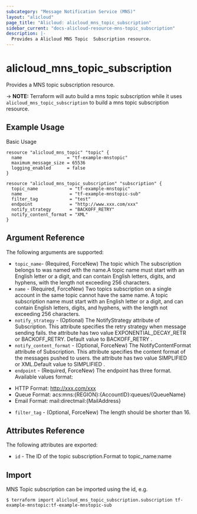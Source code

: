 ```yaml
---
subcategory: "Message Notification Service (MNS)"
layout: "alicloud"
page_title: "Alicloud: alicloud_mns_topic_subscription"
sidebar_current: "docs-alicloud-resource-mns-topic_subscription"
description: |-
  Provides a Alicloud MNS Topic  Subscription resource.
---
```


# alicloud\_mns\_topic\_subscription

Provides a MNS topic subscription resource.

-> **NOTE:** Terraform will auto build a mns topic subscription  while it uses `alicloud_mns_topic_subscription` to build a mns topic subscription resource.

## Example Usage

Basic Usage

```
resource "alicloud_mns_topic" "topic" {
  name                 = "tf-example-mnstopic"
  maximum_message_size = 65536
  logging_enabled      = false
}

resource "alicloud_mns_topic_subscription" "subscription" {
  topic_name            = "tf-example-mnstopic"
  name                  = "tf-example-mnstopic-sub"
  filter_tag            = "test"
  endpoint              = "http://www.xxx.com/xxx"
  notify_strategy       = "BACKOFF_RETRY"
  notify_content_format = "XML"
}
```

## Argument Reference

The following arguments are supported:

* `topic_name`- (Required, ForceNew) The topic which The subscription belongs to was named with the name.A topic name must start with an English letter or a digit, and can contain English letters, digits, and hyphens, with the length not exceeding 256 characters.
* `name` - (Required, ForceNew) Two topics subscription on a single account in the same topic cannot have the same name. A topic subscription name must start with an English letter or a digit, and can contain English letters, digits, and hyphens, with the length not exceeding 256 characters.
* `notify_strategy` - (Optional) The NotifyStrategy attribute of Subscription. This attribute specifies the retry strategy when message sending fails. the attribute has two value EXPONENTIAL_DECAY_RETR or BACKOFF_RETRY. Default value to BACKOFF_RETRY .
* `notify_content_format` - (Optional, ForceNew) The NotifyContentFormat attribute of Subscription. This attribute specifies the content format of the messages pushed to users. the attribute has two value SIMPLIFIED or XML.Default value to SIMPLIFIED .
* `endpoint` - (Required, ForceNew) The endpoint has three format. Available values format:
 - HTTP Format: http://xxx.com/xxx
 - Queue Format: acs:mns:{REGION}:{AccountID}:queues/{QueueName}
 - Email Format: mail:directmail:{MailAddress}

* `filter_tag` - (Optional, ForceNew) The length should be shorter than 16.

## Attributes Reference

The following attributes are exported:

* `id` - The ID of the topic subscription.Format to topic_name:name

## Import

MNS Topic subscription can be imported using the id, e.g.

```
$ terraform import alicloud_mns_topic_subscription.subscription tf-example-mnstopic:tf-example-mnstopic-sub
```
